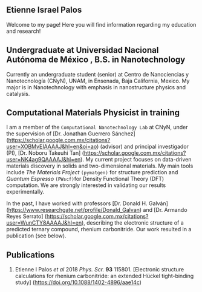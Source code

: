 ## Etienne Israel Palos

Welcome to my page! Here you will find information regarding my education and research! 

## Undergraduate at Universidad Nacional Autónoma de México , B.S. in Nanotechnology

Currently an undergraduate student (senior) at Centro de Nanociencias y Nanotecnología (CNyN), UNAM, in Ensenada, Baja California, Mexico. My major is in Nanotechnology with emphasis in nanostructure physics and catalysis.



## Computational Materials Physicist in training
I am a member of the `Computational Nanotechnology Lab` at CNyN, under the supervision of [Dr. Jonathan Guerrero Sánchez] (https://scholar.google.com.mx/citations?user=XOBMvEIAAAAJ&hl=en&oi=ao) (advisor) and principal investigador (PI), [Dr. Noboru Takeuhi Tan] (https://scholar.google.com.mx/citations?user=NK4ag9QAAAAJ&hl=en). My current project focuses on data-driven materials discovery in solids and two-dimensional materials. My main tools include _The Materials Project_ `(pymatgen)` for structure prediction and _Quantum Espresso_ `(PWscf)`for Density Functional Theory (DFT) computation. We are strongly interested in validating our results experimentally.


In the past, I have worked with professors [Dr. Donald H. Galván] (https://www.researchgate.net/profile/Donald_Galvan) and [Dr. Armando Reyes Serrato] (https://scholar.google.com.mx/citations?user=WunCTY8AAAAJ&hl=en), describing the electronic structure of a predicted ternary compound, rhenium carbonitride. Our work resulted in a publication (see below). 

## Publications 
1. Etienne I Palos _et al_ 2018 _Phys. Scr._ **93** 115801. [Electronic structure calculations for rhenium carbonitride: an extended Hückel tight-binding study] (https://doi.org/10.1088/1402-4896/aae14c) 


